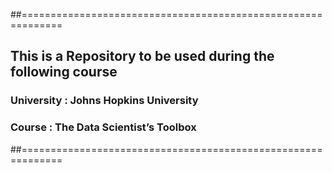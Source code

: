 ##=============================================================
## This is a Repository to be used during the following course 
### University : Johns Hopkins University
### Course     : The Data Scientist’s Toolbox 
##=============================================================
